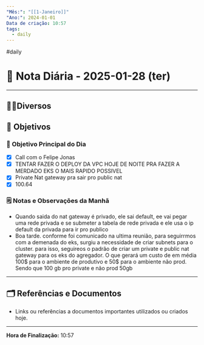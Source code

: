 ```yaml
---
"Mês:": "[[1-Janeiro]]"
"Ano:": 2024-01-01
Data de criação: 10:57
tags:
  - daily
---
```

#daily
# 📅 Nota Diária - 2025-01-28 (ter)
---
## 🤝🏻Diversos

## 🌄 Objetivos
### 🎯 Objetivo Principal do Dia
- [x] Call com o Felipe Jonas
- [x] TENTAR FAZER O DEPLOY DA VPC HOJE DE NOITE PRA FAZER A MERDADO EKS O MAIS RAPIDO POSSIVEL 
- [x] Private Nat gateway pra sair pro public nat
- [x] 100.64

### 🗒️ Notas e Observações da Manhã
- Quando saida do nat gateway é privado, ele sai default, ee vai pegar uma rede privada e se submeter a tabela de rede privada e ele usa o ip default da privada para ir pro publico 
- Boa tarde. conforme foi comunicado na ultima reunião, para seguirrmos com a demenada do eks, surgiu a necessidade de criar subnets para o cluster. para isso, seguireos o padrão de criar um private e public nat gateway para os eks do agregador. O que gerará um custo de em média 100$ para o ambiente de produtivo e 50$ para o ambiente não prod. Sendo que 100 gb pro private e não prod 50gb 
---
## 🗂️ Referências e Documentos
- Links ou referências a documentos importantes utilizados ou criados hoje.

---

**Hora de Finalização:** 10:57
